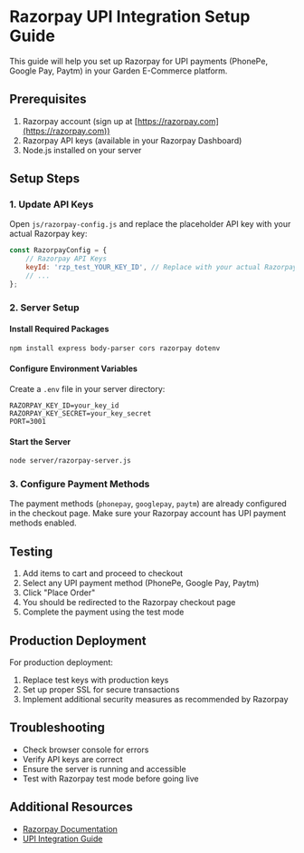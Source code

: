 # Razorpay UPI Integration Setup Guide

This guide will help you set up Razorpay for UPI payments (PhonePe, Google Pay, Paytm) in your Garden E-Commerce platform.

## Prerequisites

1. Razorpay account (sign up at [https://razorpay.com](https://razorpay.com))
2. Razorpay API keys (available in your Razorpay Dashboard)
3. Node.js installed on your server

## Setup Steps

### 1. Update API Keys

Open `js/razorpay-config.js` and replace the placeholder API key with your actual Razorpay key:

```javascript
const RazorpayConfig = {
    // Razorpay API Keys
    keyId: 'rzp_test_YOUR_KEY_ID', // Replace with your actual Razorpay key
    // ...
};
```

### 2. Server Setup

#### Install Required Packages

```bash
npm install express body-parser cors razorpay dotenv
```

#### Configure Environment Variables

Create a `.env` file in your server directory:

```
RAZORPAY_KEY_ID=your_key_id
RAZORPAY_KEY_SECRET=your_key_secret
PORT=3001
```

#### Start the Server

```bash
node server/razorpay-server.js
```

### 3. Configure Payment Methods

The payment methods (`phonepay`, `googlepay`, `paytm`) are already configured in the checkout page. Make sure your Razorpay account has UPI payment methods enabled.

## Testing

1. Add items to cart and proceed to checkout
2. Select any UPI payment method (PhonePe, Google Pay, Paytm)
3. Click "Place Order"
4. You should be redirected to the Razorpay checkout page
5. Complete the payment using the test mode

## Production Deployment

For production deployment:

1. Replace test keys with production keys
2. Set up proper SSL for secure transactions
3. Implement additional security measures as recommended by Razorpay

## Troubleshooting

- Check browser console for errors
- Verify API keys are correct
- Ensure the server is running and accessible
- Test with Razorpay test mode before going live

## Additional Resources

- [Razorpay Documentation](https://razorpay.com/docs/)
- [UPI Integration Guide](https://razorpay.com/docs/payments/payment-methods/upi/web/) 
